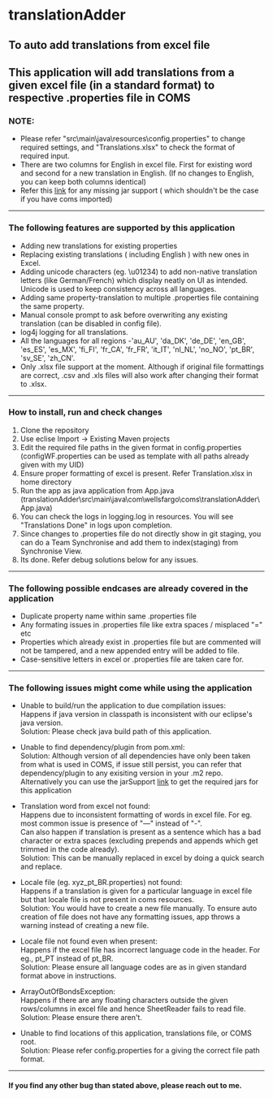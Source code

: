 # translationAdder
## To auto add translations from excel file  
  
## This application will add translations from a given excel file (in a standard format) to respective .properties file in COMS
  
### NOTE:  
* Please refer "src\main\java\resources\config.properties" to change required settings, and "Translations.xlsx" to check the format of required input.  
* There are two columns for English in excel file. First for existing word and second for a new translation in English. (If no changes to English, you can keep both columns identical)  
* Refer this [link](https://github.com/karthik24iyer/TranslationAdderJarSupport) for any missing jar support ( which shouldn't be the case if you have coms imported)  
--------------------------------------------------------------------------------------------------------------------------------------  

### The following features are supported by this application   

* Adding new translations for existing properties 
* Replacing existing translations ( including English ) with new ones in Excel.  
* Adding unicode characters (eg. \u01234) to add non-native translation letters (like German/French) which display neatly on UI as intended. Unicode is used to keep consistency across all languages.  
* Adding same property-translation to multiple .properties file containing the same property.  
* Manual console prompt to ask before overwriting any existing translation (can be disabled in config file).  
* log4j logging for all translations.  
* All the languages for all regions -'au_AU', 'da_DK', 'de_DE', 'en_GB', 'es_ES', 'es_MX', 'fi_FI', 'fr_CA', 'fr_FR', 'it_IT', 'nl_NL', 'no_NO', 'pt_BR', 'sv_SE', 'zh_CN'.  
* Only .xlsx file support at the moment. Although if original file formattings are correct, .csv and .xls files will also work after changing their format to .xlsx.  
--------------------------------------------------------------------------------------------------------------------------------------  

### How to install, run and check changes  
1. Clone the repository
2. Use eclise Import -> Existing Maven projects
3. Edit the required file paths in the given format in config.properties (configWF.properties can be used as template with all paths already given with my UID)
4. Ensure proper formatting of excel is present. Refer Translation.xlsx in home directory
5. Run the app as java application from App.java (translationAdder\src\main\java\com\wellsfargo\coms\translationAdder\App.java)
6. You can check the logs in logging.log in resources. You will see "Translations Done" in logs upon completion.
7. Since changes to .properties file do not directly show in git staging, you can do a Team Synchronise and add them to index(staging) from Synchronise View.
8. Its done. Refer debug solutions below for any issues.
--------------------------------------------------------------------------------------------------------------------------------------  

### The following possible endcases are already covered in the application    

* Duplicate property name within same .properties file  
* Any formating issues in .properties file like extra spaces / misplaced "=" etc  
* Properties which already exist in .properties file but are commented will not be tampered, and a new appended entry will be added to file.  
* Case-sensitive letters in excel or .properties file are taken care for.  
--------------------------------------------------------------------------------------------------------------------------------------  

### The following issues might come while using the application    

* Unable to build/run the application to due compilation issues:  
Happens if java version in classpath is inconsistent with our eclipse's java version.  
Solution: Please check java build path of this application.  

* Unable to find dependency/plugin from pom.xml:  
Solution: Although version of all dependencies have only been taken from what is used in COMS, if issue still persist, you can refer that dependency/plugin to any exisiting version in your .m2 repo.  
		  Alternatively you can use the jarSupport [link](https://github.com/karthik24iyer/TranslationAdderJarSupport) to get the required jars for this application  
   
* Translation word from excel not found:  
Happens due to inconsistent formatting of words in excel file. For eg. most common issue is presence of "—" instead of "-".  
Can also happen if translation is present as a sentence which has a bad character or extra spaces (excluding prepends and appends which get trimmed in the code already).  
Solution: This can be manually replaced in excel by doing a quick search and replace.  
  
* Locale file (eg. xyz_pt_BR.properties) not found:   
Happens if a translation is given for a particular language in excel file but that locale file is not present in coms resources.  
Solution: You would have to create a new file manually. To ensure auto creation of file does not have any formatting issues, app throws a warning instead of creating a new file.  
  
* Locale file not found even when present:  
Happens if the excel file has incorrect language code in the header. For eg., pt_PT instead of pt_BR.  
Solution: Please ensure all language codes are as in given standard format above in instructions.  
  
* ArrayOutOfBondsException:  
Happens if there are any floating characters outside the given rows/columns in excel file and hence SheetReader fails to read file.  
Solution: Please ensure there aren't.  
  
* Unable to find locations of this application, translations file, or COMS root.  
Solution: Please refer config.properties for a giving the correct file path format.  
--------------------------------------------------------------------------------------------------------------------------------------  
  
#### If you find any other bug than stated above, please reach out to me.